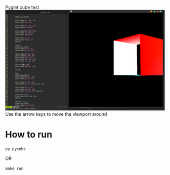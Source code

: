 Pyglet cube test
![img](imgs/preview.png)
Use the arrow keys to move the viewport around
# How to run

`py pycube`

OR

`make run`
